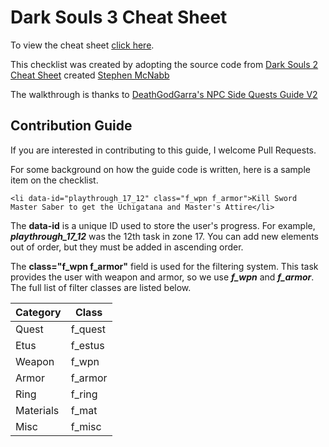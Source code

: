 # Dark Souls 3 Cheat Sheet

To view the cheat sheet [click here](http://zkjellberg.github.io/dark-souls-3-cheat-sheet/).

This checklist was created by adopting the source code from [Dark Souls 2 Cheat Sheet](https://github.com/smcnabb/dark-souls-2-cheat-sheet/tree/gh-pages) created [Stephen McNabb](https://github.com/smcnabb)

The walkthrough is thanks to [DeathGodGarra's NPC Side Quests Guide V2](http://www.gamefaqs.com/boards/168566-dark-souls-iii/73599466)

## Contribution Guide

If you are interested in contributing to this guide, I welcome Pull Requests.

For some background on how the guide code is written, here is a sample item on the checklist.

```
<li data-id="playthrough_17_12" class="f_wpn f_armor">Kill Sword Master Saber to get the Uchigatana and Master's Attire</li>
```

The **data-id** is a unique ID used to store the user's progress. For example, ***playthrough_17_12*** was the 12th task in zone 17. You can add new elements out of order, but they must be added in ascending order.

The **class="f_wpn f_armor"** field is used for the filtering system. This task provides the user with weapon and armor, so we use ***f_wpn*** and ***f_armor***. The full list of filter classes are listed below.

| Category  | Class   |
|---        |---      |
| Quest     | f_quest |
| Etus      | f_estus |
| Weapon    | f_wpn   |
| Armor     | f_armor |
| Ring      | f_ring  |
| Materials | f_mat   |
| Misc      | f_misc  |
